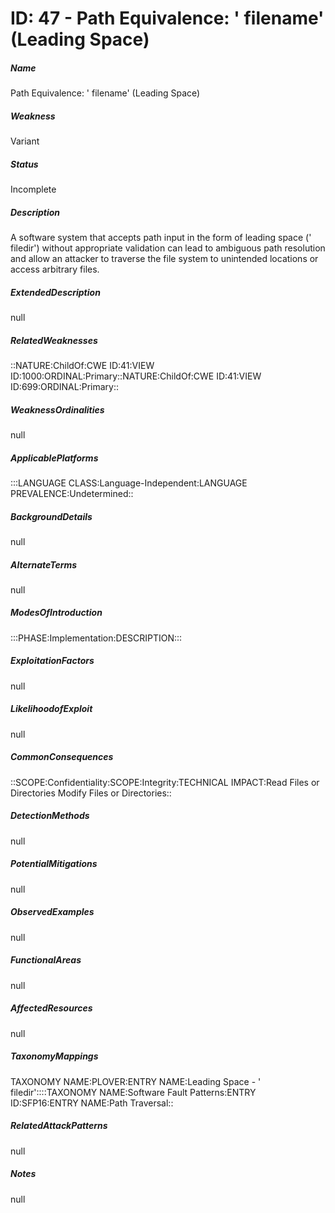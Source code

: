# ID: 47 - Path Equivalence: ' filename' (Leading Space)
<h5>Name</h5>Path Equivalence: ' filename' (Leading Space)
<h5>Weakness</h5>Variant
<h5>Status</h5>Incomplete
<h5>Description</h5>A software system that accepts path input in the form of leading space (' filedir') without appropriate validation can lead to ambiguous path resolution and allow an attacker to traverse the file system to unintended locations or access arbitrary files.
<h5>ExtendedDescription</h5>null
<h5>RelatedWeaknesses</h5>::NATURE:ChildOf:CWE ID:41:VIEW ID:1000:ORDINAL:Primary::NATURE:ChildOf:CWE ID:41:VIEW ID:699:ORDINAL:Primary::
<h5>WeaknessOrdinalities</h5>null
<h5>ApplicablePlatforms</h5>:::LANGUAGE CLASS:Language-Independent:LANGUAGE PREVALENCE:Undetermined::
<h5>BackgroundDetails</h5>null
<h5>AlternateTerms</h5>null
<h5>ModesOfIntroduction</h5>:::PHASE:Implementation:DESCRIPTION:::
<h5>ExploitationFactors</h5>null
<h5>LikelihoodofExploit</h5>null
<h5>CommonConsequences</h5>::SCOPE:Confidentiality:SCOPE:Integrity:TECHNICAL IMPACT:Read Files or Directories Modify Files or Directories::
<h5>DetectionMethods</h5>null
<h5>PotentialMitigations</h5>null
<h5>ObservedExamples</h5>null
<h5>FunctionalAreas</h5>null
<h5>AffectedResources</h5>null
<h5>TaxonomyMappings</h5>TAXONOMY NAME:PLOVER:ENTRY NAME:Leading Space - ' filedir'::::TAXONOMY NAME:Software Fault Patterns:ENTRY ID:SFP16:ENTRY NAME:Path Traversal::
<h5>RelatedAttackPatterns</h5>null
<h5>Notes</h5>null

